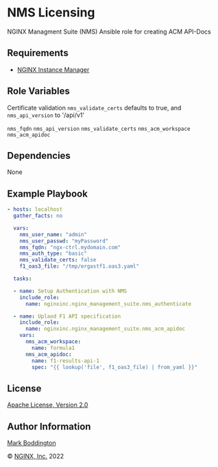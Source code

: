 NMS Licensing
=============

NGINX Managment Suite (NMS) Ansible role for creating ACM API-Docs


Requirements
------------

* [NGINX Instance Manager](https://www.nginx.com/products/nginx-instance-manager/)

Role Variables
--------------

Certificate validation `nms_validate_certs` defaults to true, and `nms_api_version` to '/api/v1'

`nms_fqdn`
`nms_api_version`
`nms_validate_certs`
`nms_acm_workspace`
`nms_acm_apidoc`


Dependencies
------------

None

Example Playbook
----------------

```yaml
- hosts: localhost
  gather_facts: no

  vars:
    nms_user_name: "admin"
    nms_user_passwd: "myPassword"
    nms_fqdn: "ngx-ctrl.mydomain.com"
    nms_auth_type: "basic"
    nms_validate_certs: false
    f1_oas3_file: "/tmp/ergastf1.oas3.yaml"

  tasks:

  - name: Setup Authentication with NMS
    include_role: 
      name: nginxinc.nginx_management_suite.nms_authenticate

  - name: Uplaod F1 API specification
    include_role:
      name: nginxinc.nginx_management_suite.nms_acm_apidoc
    vars:
      nms_acm_workspace:
        name: formula1
      nms_acm_apidoc:
        name: f1-results-api-1
        spec: "{{ lookup('file', f1_oas3_file) | from_yaml }}"

```

License
-------

[Apache License, Version 2.0](./LICENSE)

Author Information
------------------

[Mark Boddington](https://github.com/TuxInvader)

&copy; [NGINX, Inc.](https://www.nginx.com/) 2022

